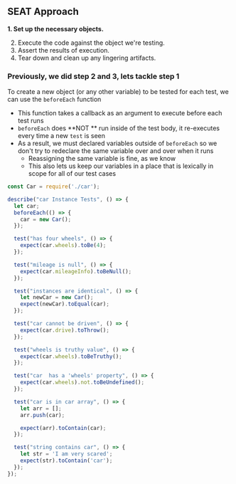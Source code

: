 ## SEAT Approach ##
**1. Set up the necessary objects.**

2. Execute the code against the object we're testing.
3. Assert the results of execution.
4. Tear down and clean up any lingering artifacts.

### Previously, we did step 2 and 3, lets tackle step 1 ###

To create a new object (or any other variable) to be tested for each test, we can use the `beforeEach` function
- This function takes a callback as an argument to execute before each test runs
- `beforeEach` does **NOT ** run inside of the test body, it re-executes every time a new `test` is seen
- As a result, we must declared variables outside of `beforeEach` so we don't try to redeclare the same variable over and over when it runs
  - Reassigning the same variable is fine, as we know
  - This also lets us keep our variables in a place that is lexically in scope for all of our test cases

```javascript
const Car = require('./car');

describe("car Instance Tests", () => {
  let car;
  beforeEach(() => {
    car = new Car();
  });

  test("has four wheels", () => {
    expect(car.wheels).toBe(4);
  });

  test("mileage is null", () => {
    expect(car.mileageInfo).toBeNull();
  });

  test("instances are identical", () => {
    let newCar = new Car();
    expect(newCar).toEqual(car);
  });

  test("car cannot be driven", () => {
    expect(car.drive).toThrow();
  });

  test("wheels is truthy value", () => {
    expect(car.wheels).toBeTruthy();
  });

  test("car  has a 'wheels' property", () => {
    expect(car.wheels).not.toBeUndefined();
  });

  test("car is in car array", () => {
    let arr = [];
    arr.push(car);

    expect(arr).toContain(car);
  });

  test("string contains car", () => {
    let str = 'I am very scared';
    expect(str).toContain('car');
  });
}); 
```
